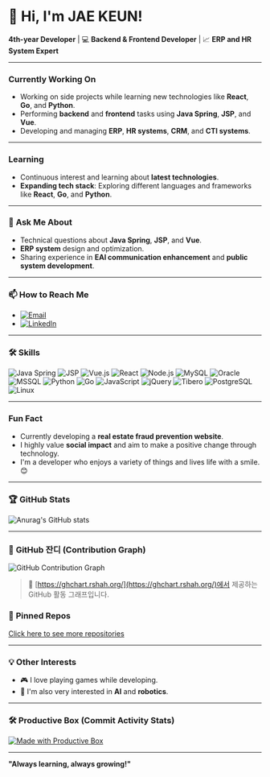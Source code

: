 # 👋 Hi, I'm JAE KEUN!

**4th-year Developer** | 💻 **Backend & Frontend Developer** | 📈 **ERP and HR System Expert**

---

### **Currently Working On**
- Working on side projects while learning new technologies like **React**, **Go**, and **Python**.
- Performing **backend** and **frontend** tasks using **Java Spring**, **JSP**, and **Vue**.
- Developing and managing **ERP**, **HR systems**, **CRM**, and **CTI systems**.

---

### **Learning**
- Continuous interest and learning about **latest technologies**.
- **Expanding tech stack**: Exploring different languages and frameworks like **React**, **Go**, and **Python**.

---

### 💬 **Ask Me About**
- Technical questions about **Java Spring**, **JSP**, and **Vue**.
- **ERP system** design and optimization.
- Sharing experience in **EAI communication enhancement** and **public system development**.

---

### 📫 **How to Reach Me**
- <a href="mailto:your-email@example.com" target="_blank"><img src="https://img.shields.io/badge/Email-your-email%40example.com-blue?style=flat-square&logo=gmail&logoColor=white" alt="Email"></a>
- <a href="https://www.linkedin.com/in/jaekeunbaik" target="_blank"><img src="https://img.shields.io/badge/LinkedIn-jaekeunbaik-0077B5?style=flat-square&logo=LinkedIn&logoColor=white" alt="LinkedIn"></a>

---

### 🛠️ **Skills**
<div>
  <img src="https://img.shields.io/badge/Java%20Spring-6DB33F?style=flat&logo=Spring&logoColor=white" alt="Java Spring">
  <img src="https://img.shields.io/badge/JSP-3E5B99?style=flat&logo=Apache%20Tomcat&logoColor=white" alt="JSP">
  <img src="https://img.shields.io/badge/Vue.js-4FC08D?style=flat&logo=Vue.js&logoColor=white" alt="Vue.js">
  <img src="https://img.shields.io/badge/React-61DAFB?style=flat&logo=React&logoColor=white" alt="React">
  <img src="https://img.shields.io/badge/Node.js-339933?style=flat&logo=Node.js&logoColor=white" alt="Node.js">
  <img src="https://img.shields.io/badge/MySQL-4479A1?style=flat&logo=MySQL&logoColor=white" alt="MySQL">
  <img src="https://img.shields.io/badge/Oracle-F80000?style=flat&logo=Oracle&logoColor=white" alt="Oracle">
  <img src="https://img.shields.io/badge/MSSQL-CC2927?style=flat&logo=Microsoft%20SQL%20Server&logoColor=white" alt="MSSQL">
  <img src="https://img.shields.io/badge/Python-3776AB?style=flat&logo=Python&logoColor=white" alt="Python">
  <img src="https://img.shields.io/badge/Go-00ADD8?style=flat&logo=Go&logoColor=white" alt="Go">
  <img src="https://img.shields.io/badge/JavaScript-F7DF1E?style=flat&logo=JavaScript&logoColor=white" alt="JavaScript">
  <img src="https://img.shields.io/badge/jQuery-0769AD?style=flat&logo=jQuery&logoColor=white" alt="jQuery">
  <img src="https://img.shields.io/badge/Tibero-00A9E0?style=flat&logo=Tibero&logoColor=white" alt="Tibero">
  <img src="https://img.shields.io/badge/PostgreSQL-336791?style=flat&logo=PostgreSQL&logoColor=white" alt="PostgreSQL">
  <img src="https://img.shields.io/badge/Linux-FCC624?style=flat&logo=Linux&logoColor=black" alt="Linux">
</div>

---

### **Fun Fact**
- Currently developing a **real estate fraud prevention website**.
- I highly value **social impact** and aim to make a positive change through technology.
- I'm a developer who enjoys a variety of things and lives life with a smile. 😊

---

### 🏆 **GitHub Stats**
![Anurag's GitHub stats](https://github-readme-stats.vercel.app/api?username=jaekeunbaik&show_icons=true&theme=radical)

---

### 🌱 **GitHub 잔디 (Contribution Graph)**

![GitHub Contribution Graph](https://ghchart.rshah.org/jaekeunbaik)

> 🔗 [https://ghchart.rshah.org/](https://ghchart.rshah.org/)에서 제공하는 GitHub 활동 그래프입니다.


### 📌 **Pinned Repos**
[Click here to see more repositories](https://github.com/jaekeunbaik?tab=repositories)

---

### 💡 **Other Interests**
- 🎮 I love playing games while developing.
- 🤖 I'm also very interested in **AI** and **robotics**.

---

### 🛠️ **Productive Box (Commit Activity Stats)**

[![Made with Productive Box](https://img.shields.io/badge/Productive_Box-Active-green?style=flat-square)](https://github.com/techinpark/productive-box)

---

**"Always learning, always growing!"**
